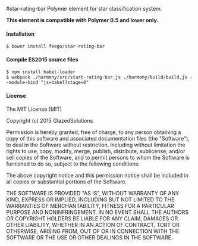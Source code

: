 #star-rating-bar
Polymer element for star classification system.

**This element is compatible with Polymer 0.5 and lower only.**  

#### Installation

```
$ bower install feego/star-rating-bar
```



#### Compile ES2015 source files

```
$ npm install babel-loader
$ webpack ./harmony/src/start-rating-bar.js ./harmony/build/build.js --module-bind "js=babel?stage=0"
```



#### License

The MIT License (MIT)

Copyright (c) 2015 GlazedSolutions

Permission is hereby granted, free of charge, to any person obtaining a copy
of this software and associated documentation files (the "Software"), to deal
in the Software without restriction, including without limitation the rights
to use, copy, modify, merge, publish, distribute, sublicense, and/or sell
copies of the Software, and to permit persons to whom the Software is
furnished to do so, subject to the following conditions:

The above copyright notice and this permission notice shall be included in all
copies or substantial portions of the Software.

THE SOFTWARE IS PROVIDED "AS IS", WITHOUT WARRANTY OF ANY KIND, EXPRESS OR
IMPLIED, INCLUDING BUT NOT LIMITED TO THE WARRANTIES OF MERCHANTABILITY,
FITNESS FOR A PARTICULAR PURPOSE AND NONINFRINGEMENT. IN NO EVENT SHALL THE
AUTHORS OR COPYRIGHT HOLDERS BE LIABLE FOR ANY CLAIM, DAMAGES OR OTHER
LIABILITY, WHETHER IN AN ACTION OF CONTRACT, TORT OR OTHERWISE, ARISING FROM,
OUT OF OR IN CONNECTION WITH THE SOFTWARE OR THE USE OR OTHER DEALINGS IN THE
SOFTWARE.
